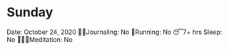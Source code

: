 # Sunday

Date: October 24, 2020
✍🏼Journaling: No
👟Running: No
😴7+ hrs Sleep: No
🧘🏽‍♀️Meditation: No